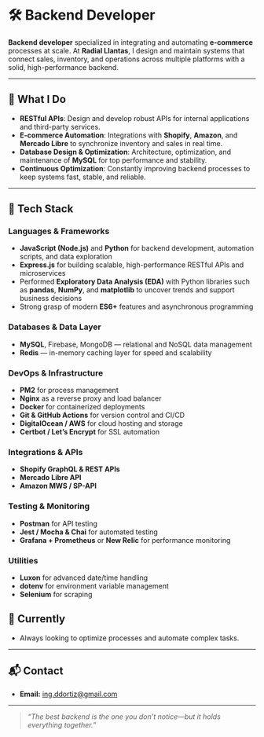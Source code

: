 # 🛠️ Backend Developer

**Backend developer** specialized in integrating and automating **e-commerce** processes at scale. At **Radial Llantas**, I design and maintain systems that connect sales, inventory, and operations across multiple platforms with a solid, high-performance backend.

---

## 🚀 What I Do

- **RESTful APIs**: Design and develop robust APIs for internal applications and third-party services.  
- **E-commerce Automation**: Integrations with **Shopify**, **Amazon**, and **Mercado Libre** to synchronize inventory and sales in real time.  
- **Database Design & Optimization**: Architecture, optimization, and maintenance of **MySQL** for top performance and stability.  
- **Continuous Optimization**: Constantly improving backend processes to keep systems fast, stable, and reliable.

---

## 🧰 Tech Stack

### Languages & Frameworks
- **JavaScript (Node.js)** and **Python** for backend development, automation scripts, and data exploration  
- **Express.js** for building scalable, high-performance RESTful APIs and microservices  
- Performed **Exploratory Data Analysis (EDA)** with Python libraries such as **pandas**, **NumPy**, and **matplotlib** to uncover trends and support business decisions  
- Strong grasp of modern **ES6+** features and asynchronous programming

### Databases & Data Layer
- **MySQL**, Firebase, MongoDB — relational and NoSQL data management  
- **Redis** — in-memory caching layer for speed and scalability

### DevOps & Infrastructure
- **PM2** for process management  
- **Nginx** as a reverse proxy and load balancer  
- **Docker** for containerized deployments  
- **Git & GitHub Actions** for version control and CI/CD  
- **DigitalOcean / AWS** for cloud hosting and storage  
- **Certbot / Let’s Encrypt** for SSL automation  

### Integrations & APIs
- **Shopify GraphQL & REST APIs**  
- **Mercado Libre API**  
- **Amazon MWS / SP-API**  

### Testing & Monitoring
- **Postman** for API testing  
- **Jest / Mocha & Chai** for automated testing  
- **Grafana + Prometheus** or **New Relic** for performance monitoring  

### Utilities
- **Luxon** for advanced date/time handling  
- **dotenv** for environment variable management  
- **Selenium** for scraping

## 🎯 Currently
- Always looking to optimize processes and automate complex tasks.

---

## 📬 Contact
- **Email:** [ing.ddortiz@gmail.com](mailto:ing.ddortiz@gmail.com)  

---

> _“The best backend is the one you don’t notice—but it holds everything together.”_

